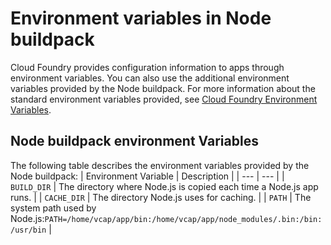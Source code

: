 # Environment variables in Node buildpack
Cloud Foundry provides configuration information to apps through environment variables.
You can also use the additional environment variables provided by the Node buildpack.
For more information about the standard environment variables provided, see [Cloud Foundry Environment Variables](https://docs.cloudfoundry.org/devguide/deploy-apps/environment-variable.html).

## Node buildpack environment Variables
The following table describes the environment variables provided by the Node buildpack:
| Environment Variable | Description |
| --- | --- |
| `BUILD_DIR` | The directory where Node.js is copied each time a Node.js app runs. |
| `CACHE_DIR` | The directory Node.js uses for caching. |
| `PATH` | The system path used by Node.js:`PATH=/home/vcap/app/bin:/home/vcap/app/node_modules/.bin:/bin:/usr/bin` |